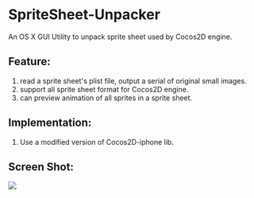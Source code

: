 SpriteSheet-Unpacker
====================

An OS X GUI Utility to unpack sprite sheet used by Cocos2D engine.

Feature:
--------
  1. read a sprite sheet's plist file, output a serial of original small images.
  2. support all sprite sheet format for Cocos2D engine.
  3. can preview animation of all sprites in a sprite sheet.

Implementation:
---------------
  1. Use a modified version of Cocos2D-iphone lib.

Screen Shot:
------------
![](http://gongpengjun.com/dl/SpriteSheetUnpacker/screenshot_1.jpg)
